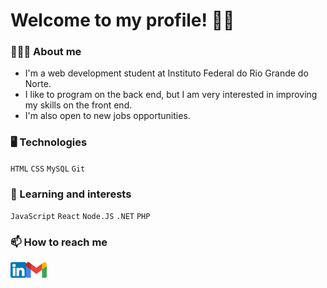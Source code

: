 # Welcome to my profile! 👋🏻 

### 👩🏻‍💻 About me
- I'm a web development student at Instituto Federal do Rio Grande do Norte.
- I like to program on the back end, but I am very interested in improving my skills on the front end.
- I'm also open to new jobs opportunities.

### 🖥 Technologies
`HTML`
`CSS`
`MySQL`
`Git`

### 🌱 Learning and interests
`JavaScript`
`React`
`Node.JS`
`.NET`
`PHP`

### 📫 How to reach me
<div style="display: flex; margin-top: 10px;">
  <a target="_blank" href="https://www.linkedin.com/in/fabianapduarte/">
    <img height="25px" src="./.github/linkedin.png">
  <a>
  
  <a target="_blank" href="mailto:fabianaduarte980@gmail.com">
    <img height="25px" src="./.github/gmail.png">
  <a>
</div>

